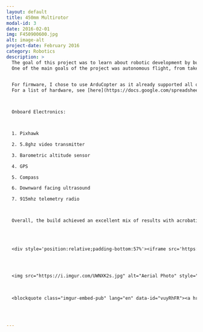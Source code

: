 ```yaml
---
layout: default
title: 450mm Multirotor
modal-id: 3
date: 2016-02-01
img: F450900600.jpg
alt: image-alt
project-date: February 2016
category: Robotics
description: >
  The goal of this project was to learn about robotic development by building my own multirotor.
  One of the main goals of the project was autonomous flight, from takeoff to landing. 
  

  For firmware, I chose to use ArduCopter as it already supported all of these features. 
  For a list of hardware, see [here](https://docs.google.com/spreadsheets/d/1mEt1_eJSIiduIqlckn3DclfPrjCSxVvRpn57FSve-7M/edit?usp=sharing).



  Onboard Electronics:



  1. Pixhawk

  2. 5.8ghz video transmitter

  3. Barometric altitude sensor

  4. GPS

  5. Compass

  6. Downward facing ultrasound

  7. 915mhz telemetry radio



  Overall, the build achieved an excellent mix of results with acrobatic abilities, autonomous flight, stability in high winds, and portability. 
  
  
  
  
  <div style='position:relative;padding-bottom:57%'><iframe src='https://gfycat.com/ifr/ComposedGlumBighornedsheep' frameborder='0' scrolling='no' width='100%' height='100%' style='position:absolute;top:0;left:0;' allowfullscreen></iframe></div>



  
  <img src="https://i.imgur.com/UWNXK2s.jpg" alt="Aerial Photo" style="width: 80%;"/>
  
  

  <blockquote class="imgur-embed-pub" lang="en" data-id="vuyRhFR"><a href="//imgur.com/vuyRhFR"></a></blockquote><script async src="//s.imgur.com/min/embed.js" charset="utf-8"></script>



  
---
```

